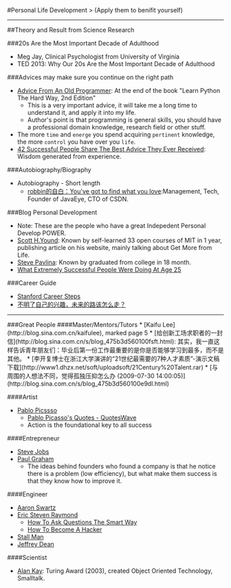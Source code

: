 <html>
<head><title>Personal Life Development</title></head>
<body>
#Personal Life Development
> (Apply them to benifit yourself)

<hr>
##Theory and Result from Science Research

###20s Are the Most Important Decade of Adulthood
* Meg Jay, Clinical Psychologist from University of Virginia
* TED 2013: Why Our 20s Are the Most Important Decade of Adulthood

###Advices may make sure you continue on the right path
* [Advice From An Old Programmer](http://hackecho.com/2011/06/advice-from-an-old-programmer/): At the end of the book "Learn Python The Hard Way, 2nd Edition"
  * This is a very important advice, it will take me a long time to understand it, and apply it into my life.
  * Author's point is that programming is general skills, you should have a professional domain knowledge, research field or other stuff.
* The more `time` and `energe` you spend acquiring `pertinent` knowledge, the more `control` you have over you `life`.
* [42 Successful People Share The Best Advice They Ever Received](http://www.businessinsider.com/linkedin-best-advice-2013-2): Wisdom generated from experience.

###Autobiography/Biography
* Autobiography - Short length
  * [robbin的自白：You've got to find what you love](http://robbinfan.com/blog/20/my-life):Management, Tech, Founder of JavaEye, CTO of CSDN.

###Blog Personal Development
* Note: These are the people who have a great Indepedent Personal Develop POWER.
* [Scott H.Yound](http://www.scotthyoung.com): Known by self-learned 33 open courses of MIT in 1 year, publishing article on his website, mainly talking about Get More from Life.
* [Steve Pavlina](http://www.stevepavlina.com): Known by graduated from college in 18 month.
* [What Extremely Successful People Were Doing At Age 25](http://www.businessinsider.com/what-successful-people-did-in-their-20s-2013-3)

###Career Guide
* [Stanford Career Steps](http://studentaffairs.stanford.edu/cdc/career-steps)
* [不明了自己的兴趣，未来的路该怎么走？ ](http://blog.sina.com.cn/s/blog_475b3d560100dyt6.html)




<hr>
###Great People
####Master/Mentors/Tutors
* [Kaifu Lee](http://blog.sina.com.cn/kaifulee), marked page 5
  * [给创新工场求职者的一封信](http://blog.sina.com.cn/s/blog_475b3d560100fsft.html): 其实，我一直这样告诉青年朋友们：毕业后第一份工作最重要的是你是否能够学习到最多，而不是其他。
  * [李开复博士在浙江大学演讲的“21世纪最需要的7种人才素质”-演示文稿下载](http://www1.dhzx.net/soft/uploadsoft/21Century%20Talent.rar)
  * [与周围的人想法不同，觉得孤独压抑怎么办 (2009-07-30 14:00:05)](http://blog.sina.com.cn/s/blog_475b3d560100e9dl.html)

####Artist
* [Pablo Picssso](https://www.google.com.hk/search?q=pablo+picasso)
  * [Pablo Picasso's Quotes - QuotesWave](http://www.quoteswave.com/authors/pablo-picasso)
  * Action is the foundational key to all success

####Entrepreneur
* [Steve Jobs](./masters/Steve_Jobs.html)
* [Paul Graham](http://paulgraham.com)
  * The ideas behind founders who found a company is that he notice there is a problem (low efficiency), but what make them success is that they know how to improve it.

####Engineer
* [Aaron Swartz](http://www.aaronsw.com)
* [Eric Steven Raymond](http://www.catb.org/~esr)
  * [How To Ask Questions The Smart Way](http://www.catb.org/esr/faqs/smart-questions.html)
  * [How To Become A Hacker](http://www.catb.org/esr/faqs/hacker-howto.html)
* [Stall Man](http://www.stallman.org)
* [Jeffrey Dean](http://research.google.com/people/jeff)

####Scientist
* [Alan Kay](./masters/Alan_Kay.html): Turing Award (2003), created Object Oriented Technology, Smalltalk.</li><br>

</body>
</html>

